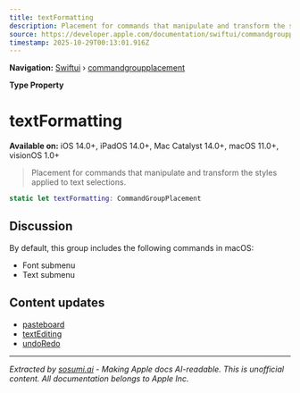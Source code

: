 ```yaml
---
title: textFormatting
description: Placement for commands that manipulate and transform the styles applied to text selections.
source: https://developer.apple.com/documentation/swiftui/commandgroupplacement/textformatting
timestamp: 2025-10-29T00:13:01.916Z
---
```


**Navigation:** [Swiftui](/documentation/swiftui) › [commandgroupplacement](/documentation/swiftui/commandgroupplacement)

**Type Property**

# textFormatting

**Available on:** iOS 14.0+, iPadOS 14.0+, Mac Catalyst 14.0+, macOS 11.0+, visionOS 1.0+

> Placement for commands that manipulate and transform the styles applied to text selections.

```swift
static let textFormatting: CommandGroupPlacement
```

## Discussion

By default, this group includes the following commands in macOS:

- Font submenu
- Text submenu

## Content updates

- [pasteboard](/documentation/swiftui/commandgroupplacement/pasteboard)
- [textEditing](/documentation/swiftui/commandgroupplacement/textediting)
- [undoRedo](/documentation/swiftui/commandgroupplacement/undoredo)

---

*Extracted by [sosumi.ai](https://sosumi.ai) - Making Apple docs AI-readable.*
*This is unofficial content. All documentation belongs to Apple Inc.*

